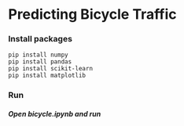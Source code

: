 # Predicting Bicycle Traffic


### Install packages
```
pip install numpy
pip install pandas
pip install scikit-learn
pip install matplotlib
```

### Run
##### Open *bicycle.ipynb* and run

